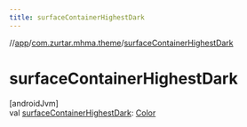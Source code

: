 ```yaml
---
title: surfaceContainerHighestDark
---
```

//[app](../../index.html)/[com.zurtar.mhma.theme](index.html)/[surfaceContainerHighestDark](surface-container-highest-dark.html)



# surfaceContainerHighestDark



[androidJvm]\
val [surfaceContainerHighestDark](surface-container-highest-dark.html): [Color](https://developer.android.com/reference/kotlin/androidx/compose/ui/graphics/Color.html)



